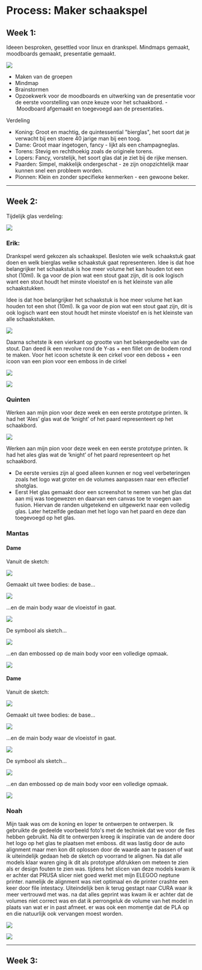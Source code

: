 # Process: Maker schaakspel

## **Week 1:**
Ideeen besproken, gesettled voor linux en drankspel. Mindmaps gemaakt, moodboards gemaakt, presentatie gemaakt.

![](https://i.imgur.com/gWsjZUi.png)

- Maken van de groepen
- Mindmap
- Brainstormen
- Opzoekwerk voor de moodboards en uitwerking van de presentatie voor de eerste voorstelling van onze keuze voor het schaakbord.
- Moodboard afgemaakt en toegevoegd aan de presentaties.

Verdeling
- Koning: Groot en machtig, de quintessential "bierglas", het soort dat je verwacht bij een stoere 40 jarige man bij een toog.
- Dame: Groot maar ingetogen, fancy - lijkt als een champagneglas. 
- Torens: Stevig en rechthoekig zoals de originele torens.
- Lopers: Fancy, vorstelijk, het soort glas dat je ziet bij de rijke mensen.
- Paarden: Simpel, makkelijk ondergeschat - ze zijn onopzichtelijk maar kunnen snel een probleem worden. 
- Pionnen: Klein en zonder specifieke kenmerken - een gewoone beker.

---

## **Week 2:**

Tijdelijk glas verdeling:

![](https://i.imgur.com/K1swHqp.png)

### Erik:
Drankspel werd gekozen als schaakspel. Besloten wie welk schaakstuk gaat doen en welk bierglas welke schaakstuk gaat representeren.
Idee is dat hoe belangrijker het schaakstuk is hoe meer volume het kan houden tot een shot (10ml).
Ik ga voor de pion wat een stout gaat zijn, dit is ook logisch want een stout houdt het minste vloeistof en is het kleinste van alle schaakstukken.

Idee is dat hoe belangrijker het schaakstuk is hoe meer volume het kan houden tot een shot (10ml).
Ik ga voor de pion wat een stout gaat zijn, dit is ook logisch want een stout houdt het minste vloeistof en is het kleinste van alle schaakstukken.

![](https://i.imgur.com/AqU0GKe.png)

Daarna schetste ik een vierkant op grootte van het bekergedeelte van de stout. Dan deed ik een revolve rond de Y-as + een fillet om de bodem rond te maken. Voor het icoon schetste ik een cirkel voor een deboss + een icoon van een pion voor een emboss in de cirkel

![](https://i.imgur.com/0v7GaHO.png)

![](https://i.imgur.com/q0QvqyE.png)

### Quinten

Werken aan mijn pion voor deze week en een eerste prototype printen. Ik had het ‘Ales’ glas wat de ‘knight’ of het paard representeert op het schaakbord.

![](https://i.imgur.com/7BEAbmV.png)

Werken aan mijn pion voor deze week en een eerste prototype printen. Ik had het ales glas wat de ‘knight’ of het paard representeert op het schaakbord.
- De eerste versies zijn al goed alleen kunnen er nog veel verbeteringen zoals het logo wat groter en de volumes aanpassen naar een effectief shotglas.
- Eerst Het glas gemaakt door een screenshot te nemen van het glas dat aan mij was toegewezen en daarvan een canvas toe te voegen aan fusion. Hiervan de randen uitgetekend en uitgewerkt naar een volledig glas. Later hetzelfde gedaan met het logo van het paard en deze dan toegevoegd op het glas.

### Mantas
#### Dame
Vanuit de sketch:

![](https://i.imgur.com/3qLngJw.png)

Gemaakt uit twee bodies: de base...

![](https://i.imgur.com/pB89rIL.png)

...en de main body waar de vloeistof in gaat.

![](https://i.imgur.com/7ccIJy1.png)

De symbool als sketch...

![](https://i.imgur.com/QWPr1Ab.png)

...en dan embossed op de main body voor een volledige opmaak.

![](https://i.imgur.com/ODSNnhn.png)

#### Dame
Vanuit de sketch:

![](https://i.imgur.com/w7kf2nn.png)

Gemaakt uit twee bodies: de base...

![](https://i.imgur.com/hLu8EYK.png)

...en de main body waar de vloeistof in gaat.

![](https://i.imgur.com/sr0NzeE.png)

De symbool als sketch...

![](https://i.imgur.com/6RtrYgD.png)

...en dan embossed op de main body voor een volledige opmaak.

![](https://i.imgur.com/7MDfW5l.png)

### Noah
Mijn taak was om de koning en loper te ontwerpen te ontwerpen. Ik gebruikte de gedeelde voorbeeld foto's met de techniek dat we voor de fles hebben gebruikt. Na dit te ontwerpen kreeg ik inspiratie van de andere door het logo op het glas te plaatsen met emboss. dit was lastig door de auto alignment maar men kon dit oplossen door de waarde aan te passen of wat ik uiteindelijk gedaan heb de sketch op voorrand te alignen. Na dat alle models klaar waren ging ik dit als prototype afdrukken om meteen te zien als er design fouten te zien was. tijdens het slicen van deze models kwam ik er achter dat PRUSA slicer niet goed werkt met mijn ELEGOO neptune printer. namelijk de alignment was niet optimaal en de printer crashte een keer door file intestacy. Uiteindelijk ben ik terug gestapt naar CURA waar ik meer vertrouwd met was. na dat alles geprint was kwam ik er achter dat de volumes niet correct was en dat ik perrongeluk de volume van het model in plaats van wat er in past afmeet. er was ook een momentje dat de PLA op en die natuurlijk ook vervangen moest worden.

![](https://i.imgur.com/Tku1rNf.png)

![](https://i.imgur.com/31UD0o3.jpeg)

---

## **Week 3:**
